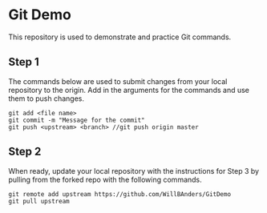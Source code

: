 # Git Demo

This repository is used to demonstrate and practice Git commands.

## Step 1

The commands below are used to submit changes from your local repository to the
origin. Add in the arguments for the commands and use them to push changes.

```
git add <file name>
git commit -m "Message for the commit"
git push <upstream> <branch> //git push origin master 
```

## Step 2

When ready, update your local repository with the instructions for Step 3 by
pulling from the forked repo with the following commands.

```
git remote add upstream https://github.com/WillBAnders/GitDemo
git pull upstream
```

